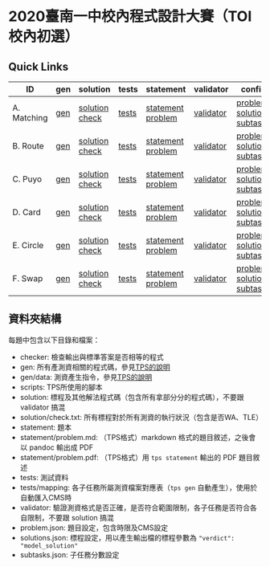 # 2020臺南一中校內程式設計大賽（TOI校內初選）

## Quick Links

| ID | gen | solution | tests | statement | validator | config |
| --- | --- | --- | --- | --- | --- | --- |
| A. Matching | [gen](Matching/gen) | [solution](Matching/solution) [check](Matching/solution/check.txt) | [tests](Matching/tests) | [statement](Matching/statement) [problem](Matching/statement/problem.md) | [validator](Matching/validator) |[problem](Matching/problem.json) [solutions](Matching/solutions.json) [subtasks](Matching/subtasks.json) |
| B. Route | [gen](Route/gen) | [solution](Route/solution) [check](Route/solution/check.txt) | [tests](Route/tests) | [statement](Route/statement) [problem](Route/statement/problem.md) | [validator](Route/validator) | [problem](Route/problem.json) [solutions](Route/solutions.json) [subtasks](Route/subtasks.json) |
| C. Puyo | [gen](Puyo/gen) | [solution](Puyo/solution) [check](Puyo/solution/check.txt) | [tests](Puyo/tests) | [statement](Puyo/statement) [problem](Puyo/statement/problem.md) | [validator](Puyo/validator) | [problem](Puyo/problem.json) [solutions](Puyo/solutions.json) [subtasks](Puyo/subtasks.json) |
| D. Card | [gen](Card/gen) | [solution](Card/solution) [check](Card/solution/check.txt) | [tests](Card/tests) | [statement](Card/statement) [problem](Card/statement/problem.md) | [validator](Card/validator) | [problem](Card/problem.json) [solutions](Card/solutions.json) [subtasks](Card/subtasks.json) |
| E. Circle | [gen](Circle/gen) | [solution](Circle/solution) [check](Circle/solution/check.txt) | [tests](Circle/tests) | [statement](Circle/statement) [problem](Circle/statement/problem.md) | [validator](Circle/validator) | [problem](Circle/problem.json) [solutions](Circle/solutions.json) [subtasks](Circle/subtasks.json) |
| F. Swap | [gen](Swap/gen) | [solution](Swap/solution) [check](Swap/solution/check.txt) | [tests](Swap/tests) | [statement](Swap/statement) [problem](Swap/statement/problem.md) | [validator](Swap/validator) | [problem](Swap/problem.json) [solutions](Swap/solutions.json) [subtasks](Swap/subtasks.json) |

## 資料夾結構
每題中包含以下目錄和檔案：
 - checker: 檢查輸出與標準答案是否相等的程式
 - gen: 所有產測資相關的程式碼，參見[TPS的說明](https://github.com/ioi-2017/tps/tree/master/docs#gen)
 - gen/data: 測資產生指令，參見[TPS的說明](https://github.com/ioi-2017/tps/tree/master/docs#gendata)
 - scripts: TPS所使用的腳本
 - solution: 標程及其他解法程式碼（包含所有拿部分分的程式碼），不要跟 validator 搞混
 - solution/check.txt: 所有標程對於所有測資的執行狀況（包含是否WA、TLE）
 - statement: 題本
 - statement/problem.md: （TPS格式）markdown 格式的題目敘述，之後會以 pandoc 輸出成 PDF
 - statement/problem.pdf: （TPS格式）用 `tps statement` 輸出的 PDF 題目敘述
 - tests: 測試資料
 - tests/mapping: 各子任務所屬測資檔案對應表（`tps gen` 自動產生），使用於自動匯入CMS時
 - validator: 驗證測資格式是否正確，是否符合範圍限制，各子任務是否符合各自限制，不要跟 solution 搞混
 - problem.json: 題目設定，包含時限及CMS設定
 - solutions.json: 標程設定，用以產生輸出檔的標程參數為 `"verdict": "model_solution"`
 - subtasks.json: 子任務分數設定
